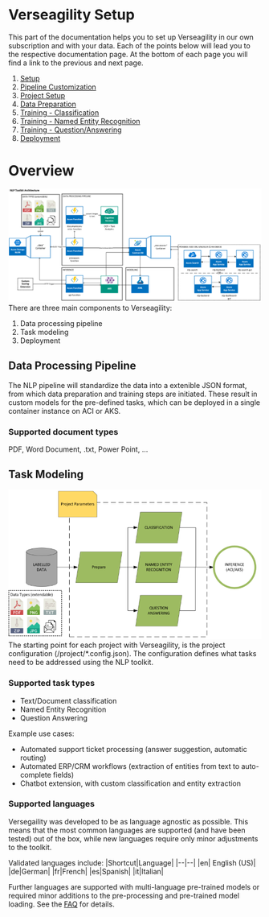 # Verseagility Setup
This part of the documentation helps you to set up Verseagility in our own subscription and with your data. Each of the points below will lead you to the respective documentation page. At the bottom of each page you will find a link to the previous and next page.

1. [Setup](Verseagility-Setup/Setup.md)
2. [Pipeline Customization](Verseagility-Setup/Customize-Pipeline.md)
2. [Project Setup](Verseagility-Setup/Project-Setup.md)
3. [Data Preparation](Verseagility-Setup/Prepare-Data.md)
4. [Training - Classification](Verseagility-Setup/Train-Classification.md)
5. [Training - Named Entity Recognition](Verseagility-Setup/Train-NER.md)
6. [Training - Question/Answering](Verseagility-Setup/Train-QA.md)
7. [Deployment](Verseagility-Setup/Deploy-Service.md)


# Overview
![image.PNG](../.attachments/architecture-verseagility-v1-2.PNG)
There are three main components to Verseagility:
1. Data processing pipeline
1. Task modeling
1. Deployment

## Data Processing Pipeline
The NLP pipeline will standardize the data into a extenible JSON format, from which data preparation and training steps are initiated. These result in custom models for the pre-defined tasks, which can be deployed in a single container instance on ACI or AKS.

### Supported document types
PDF, Word Document, .txt, Power Point, ...

## Task Modeling
![image.PNG](../.attachments/mlflow-verseagility-v1.PNG)
The starting point for each project with Verseagility, is the project configuration (/project/\*.config.json). The configuration defines what tasks need to be addressed using the NLP toolkit.

### Supported task types
- Text/Document classification
- Named Entity Recognition
- Question Answering

Example use cases:
- Automated support ticket processing (answer suggestion, automatic routing)
- Automated ERP/CRM workflows (extraction of entities from text to auto-complete fields)
- Chatbot extension, with custom classification and entity extraction

### Supported languages
Versegaility was developed to be as language agnostic as possible. This means that the most common languages are supported (and have been tested) out of the box, while new languages require only minor adjustments to the toolkit.

Validated languages include:
|Shortcut|Language|
|--|--|
|en| English (US)|
|de|German|
|fr|French|
|es|Spanish|
|it|Italian|

Further languages are supported with multi-language pre-trained models or required minor additions to the pre-processing and pre-trained model loading. See the [FAQ](/docs/FAQ.md) for details.
